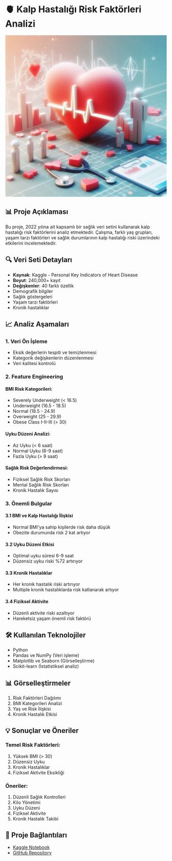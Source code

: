# 🫀 Kalp Hastalığı Risk Faktörleri Analizi

<p align="center">
  <img src="A soft representation of heart attack risk.png" alt="Kalp Sağlığı Analizi" width="800">
</p>


## 📊 Proje Açıklaması
Bu proje, 2022 yılına ait kapsamlı bir sağlık veri setini kullanarak kalp hastalığı risk faktörlerini analiz etmektedir. Çalışma, farklı yaş grupları, yaşam tarzı faktörleri ve sağlık durumlarının kalp hastalığı riski üzerindeki etkilerini incelemektedir.

## 🔍 Veri Seti Detayları
- **Kaynak**: Kaggle - Personal Key Indicators of Heart Disease
- **Boyut**: 240,000+ kayıt
- **Değişkenler**: 40 farklı özellik
 - Demografik bilgiler
 - Sağlık göstergeleri
 - Yaşam tarzı faktörleri
 - Kronik hastalıklar

## 📈 Analiz Aşamaları

### 1. Veri Ön İşleme
- Eksik değerlerin tespiti ve temizlenmesi
- Kategorik değişkenlerin düzenlenmesi
- Veri kalitesi kontrolü

### 2. Feature Engineering
#### BMI Risk Kategorileri:
- Severely Underweight (< 16.5)
- Underweight (16.5 - 18.5)
- Normal (18.5 - 24.9)
- Overweight (25 - 29.9)
- Obese Class I-II-III (> 30)

#### Uyku Düzeni Analizi:
- Az Uyku (< 6 saat)
- Normal Uyku (6-9 saat)
- Fazla Uyku (> 9 saat)

#### Sağlık Risk Değerlendirmesi:
- Fiziksel Sağlık Risk Skorları
- Mental Sağlık Risk Skorları
- Kronik Hastalık Sayısı

### 3. Önemli Bulgular

#### 3.1 BMI ve Kalp Hastalığı İlişkisi
- Normal BMI'ya sahip kişilerde risk daha düşük
- Obezite durumunda risk 2 kat artıyor

#### 3.2 Uyku Düzeni Etkisi
- Optimal uyku süresi 6-9 saat
- Düzensiz uyku riski %72 artırıyor

#### 3.3 Kronik Hastalıklar
- Her kronik hastalık riski artırıyor
- Multiple kronik hastalıklarda risk katlanarak artıyor

#### 3.4 Fiziksel Aktivite
- Düzenli aktivite riski azaltıyor
- Hareketsiz yaşam önemli risk faktörü

## 🛠️ Kullanılan Teknolojiler
- Python
- Pandas ve NumPy (Veri işleme)
- Matplotlib ve Seaborn (Görselleştirme)
- Scikit-learn (İstatistiksel analiz)

## 📊 Görselleştirmeler
1. Risk Faktörleri Dağılımı
2. BMI Kategorileri Analizi
3. Yaş ve Risk İlişkisi
4. Kronik Hastalık Etkisi

## 💡 Sonuçlar ve Öneriler

### Temel Risk Faktörleri:
1. Yüksek BMI (> 30)
2. Düzensiz Uyku
3. Kronik Hastalıklar
4. Fiziksel Aktivite Eksikliği

### Öneriler:
1. Düzenli Sağlık Kontrolleri
2. Kilo Yönetimi
3. Uyku Düzeni
4. Fiziksel Aktivite
5. Kronik Hastalık Takibi

## 🔗 Proje Bağlantıları
- [Kaggle Notebook](https://www.kaggle.com/code/emreenginn/indicators-of-heart-disease)
- [GitHub Repository](link)


